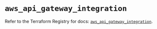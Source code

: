 # `aws_api_gateway_integration`

Refer to the Terraform Registry for docs: [`aws_api_gateway_integration`](https://registry.terraform.io/providers/hashicorp/aws/5.36.0/docs/resources/api_gateway_integration).
